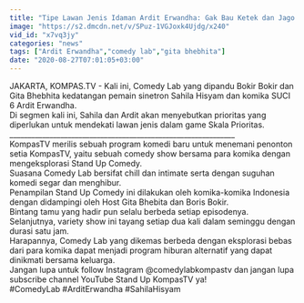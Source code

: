 ```yaml
---
title: "Tipe Lawan Jenis Idaman Ardit Erwandha: Gak Bau Ketek dan Jago Pantun! - COMEDY LAB (PART 6)"
image: "https://s2.dmcdn.net/v/SPuz-1VGJoxk4Ujdg/x240"
vid_id: "x7vq3jy"
categories: "news"
tags: ["Ardit Erwandha","comedy lab","gita bhebhita"]
date: "2020-08-27T07:01:05+03:00"
---
```

JAKARTA, KOMPAS.TV - Kali ini, Comedy Lab yang dipandu Bokir Bokir dan Gita Bhebhita kedatangan pemain sinetron Sahila Hisyam dan komika SUCI 6 Ardit Erwandha.   <br>Di segmen kali ini, Sahila dan Ardit akan menyebutkan prioritas yang diperlukan untuk mendekati lawan jenis dalam game Skala Prioritas.   <br>______________________________________________________________   <br>KompasTV merilis sebuah program komedi baru untuk menemani penonton setia KompasTV, yaitu sebuah comedy show bersama para komika dengan mengeksplorasi Stand Up Comedy.   <br>Suasana Comedy Lab bersifat chill dan intimate serta dengan suguhan komedi segar dan menghibur.    <br>Penampilan Stand Up Comedy ini dilakukan oleh komika-komika Indonesia dengan didampingi oleh Host Gita Bhebita dan Boris Bokir.   <br>Bintang tamu yang hadir pun selalu berbeda setiap episodenya.   <br>Selanjutnya, variety show ini tayang setiap dua kali dalam seminggu dengan durasi satu jam.   <br>Harapannya, Comedy Lab yang dikemas berbeda dengan eksplorasi bebas dari para komika dapat menjadi program hiburan alternatif yang dapat dinikmati bersama keluarga.   <br>Jangan lupa untuk follow Instagram @comedylabkompastv dan jangan lupa subscribe channel YouTube Stand Up KompasTV ya!   <br>#ComedyLab #ArditErwandha #SahilaHisyam   <br>
